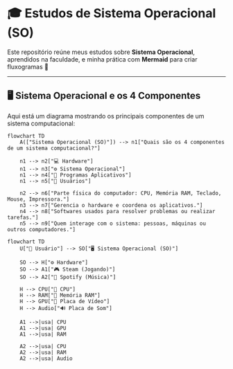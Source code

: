 # 🎓 Estudos de Sistema Operacional (SO)

Este repositório reúne meus estudos sobre **Sistema Operacional**, aprendidos na faculdade, e minha prática com **Mermaid** para criar fluxogramas 🚀

---

## 🖥️ Sistema Operacional e os 4 Componentes

Aqui está um diagrama mostrando os principais componentes de um sistema computacional:

```mermaid
flowchart TD
    A(["Sistema Operacional (SO)"]) --> n1["Quais são os 4 componentes de um sistema computacional?"]
    
    n1 --> n2["💻 Hardware"]
    n1 --> n3["⚙️ Sistema Operacional"]
    n1 --> n4["📂 Programas Aplicativos"]
    n1 --> n5["👤 Usuários"]

    n2 --> n6["Parte física do computador: CPU, Memória RAM, Teclado, Mouse, Impressora."]
    n3 --> n7["Gerencia o hardware e coordena os aplicativos."]
    n4 --> n8["Softwares usados para resolver problemas ou realizar tarefas."]
    n5 --> n9["Quem interage com o sistema: pessoas, máquinas ou outros computadores."]
```

```mermaid
flowchart TD
    U["👤 Usuário"] --> SO["🖥️ Sistema Operacional (SO)"]

    SO --> H["⚙️ Hardware"]
    SO --> A1["🎮 Steam (Jogando)"]
    SO --> A2["🎵 Spotify (Música)"]

    H --> CPU["🧮 CPU"]
    H --> RAM["💾 Memória RAM"]
    H --> GPU["🎨 Placa de Vídeo"]
    H --> Audio["🔊 Placa de Som"]

    A1 -->|usa| CPU
    A1 -->|usa| GPU
    A1 -->|usa| RAM

    A2 -->|usa| CPU
    A2 -->|usa| RAM
    A2 -->|usa| Audio
```



